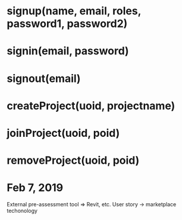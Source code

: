 
# signup(name, email, roles, password1, password2)

# signin(email, password)

# signout(email)

# createProject(uoid, projectname)

# joinProject(uoid, poid)

# removeProject(uoid, poid)

# Feb 7, 2019

External pre-assessment tool => Revit, etc.
User story -> marketplace techonology